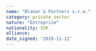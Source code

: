```yaml
---
name: "Blanar & Partners s.r.o."
category: private_sector
nature: "Entreprise"
nationality: SVK
alliance: 
date_signed: '2018-11-12'
---
```

    